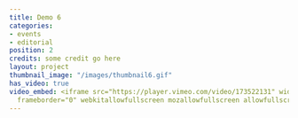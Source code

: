 ```yaml
---
title: Demo 6
categories:
- events
- editorial
position: 2
credits: some credit go here
layout: project
thumbnail_image: "/images/thumbnail6.gif"
has_video: true
video_embed: <iframe src="https://player.vimeo.com/video/173522131" width="1280" height="720"
  frameborder="0" webkitallowfullscreen mozallowfullscreen allowfullscreen></iframe>
---
```


